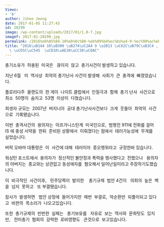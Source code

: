 ```yaml
---
Views:
- '6'
author: Jihee Jeong
date: 2017-01-05 11:27:43
id: 28299
image: /wp-content/uploads/2017/01/1.0-7.jpg
imagef: 2017-01-28299.jpg
permalink: /2016%eb%85%84-10%eb%8c%80-%eb%89%b4%ec%8a%a4-9-%ec%98%ac%eb%9e%9c%eb%8f%84-%ec%82%ac%ec%83%81-%ec%b5%9c%ec%95%85-%ec%b4%9d%ea%b8%b0%ec%b0%b8%ec%82%ac/
title: "2016\uB144 10\uB300 \uB274\uC2A4 9 \u2013 \uC62C\uB79C\uB3C4 , \uC0AC\uC0C1\
  \ \uCD5C\uC545  \uCD1D\uAE30\uCC38\uC0AC"
---
```


총기소유가  허용된  미국은   끊이지  않고  총기사건이 발생하고 있습니다.

지난 6월   미  역사상  최악의 총기난사 사건이 발생해  사회가  큰  충격에  빠졌었습니다.

플로리다주  올랜도의  한 게이  나이트 클럽에서  인질극과  함께  총기 난사  사건으로  최소  50명이  숨지고  53명  이상이  다쳤습니다.

희생자 규모는  2007년  버지니아  공대 총기난사사건보다  크게  웃돌아  최악의  사건으로  기록됐습니다.

이번  총격사건의  용의자는  아프가니스탄계  미국인으로,  범행전 911에 전화를 걸어 IS 에 충성 서약을  한뒤  준비된 상황에서  이뤄졌다는 점에서  테러가능성에  무게를  실었습니다.

버락 오바마 대통령은  이  사건에 대해  테러이자  증오행위라고  규정한바 있습니다.

워싱턴 포스트에서  용의자가  정신적인 불안정과 폭력을 행사했다고  전했으나   용의자의 아버지는  종교와는 상관없고 동성애자를  혐오해서 일어난일이라고 주장하기도했습니다.

이  비극적인  사건이후,   민주당쪽이  발의한    총기규제  법안 4건이   의회의  높은  벽을  넘지  못하고   또 부결됐습니다.

참사가  발생하면   법안 상정에  들어가지만  매번  부결로,  악순환만  되풀이되고 있다고  비판의  목소리가  나오고있습니다.

또한  총기규제의  빈번한  실패는   총기보유를   자유로  보는  역사와  문화탓도  있지만,   전미총기  협회의  강력한  로비영향도   큰것으로  보고있습니다.